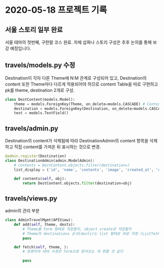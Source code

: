 # 2020-05-18 프로젝트 기록



## 서울 스토리 일부 완료

서울 테마의 첫번째, 구한말 코스 완료. 자체 삽화나 스토리 구성은 추후 논의를 통해 보강 예정입니다.



## travels/models.py 수정

Destination이 각자 다른 Theme에 N:M 관계로 구성되어 있고, Destination의 content 또한 Theme마다 다르게 적용되어야 하므로 content Table을 따로 구현하고 pk를 theme, destination 2개로 구성.

```python
class DestContent(models.Model):
    theme = models.ForeignKey(Theme, on_delete=models.CASCADE) # Content.objects.get(theme=theme_id, destination=destination_id)
    destination = models.ForeignKey(Destination, on_delete=models.CASCADE)
    text = models.TextField()
```



## travels/admin.py

Destination의 content가 삭제됨에 따라 DestinationAdmin의 content 항목을 삭제하고 직접 content를 가져온 뒤 표시하는 것으로 변경.

```python
@admin.register(Destination)
class DestinationAdmin(admin.ModelAdmin):
    # contents = DestContent.objects.filter(destination=)   
    list_display = ('id', 'name', 'contents', 'image', 'created_at', 'updated_at',)

    def contents(self, obj):
        return DestContent.objects.filter(destination=obj)
```





## travels/views.py

admin의 관리 부분

```python
class AdminTravelMgmt(APIView):
    def add(self, theme, dests):
        # Theme를 form 형태로 저장할지, object create로 저장할지
        # Theme의 destinations 순서(dests)는 list 형태로 바로 저장 (ListTetField)
        pass

    def fetch(self, theme, ):
        # 운영자의 테마 수정은 form으로 받아오는 게 편할 것 같다
        
        pass
```